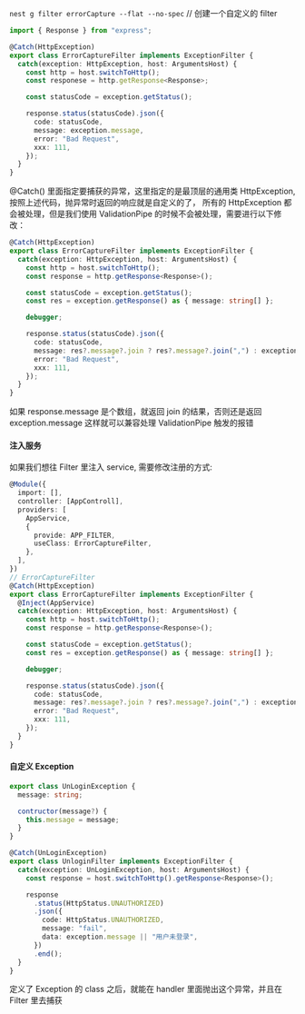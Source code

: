 `nest g filter errorCapture --flat --no-spec` // 创建一个自定义的 filter

```ts
import { Response } from "express";

@Catch(HttpException)
export class ErrorCaptureFilter implements ExceptionFilter {
  catch(exception: HttpException, host: ArgumentsHost) {
    const http = host.switchToHttp();
    const responese = http.getResponse<Response>;

    const statusCode = exception.getStatus();

    response.status(statusCode).json({
      code: statusCode,
      message: exception.message,
      error: "Bad Request",
      xxx: 111,
    });
  }
}
```

@Catch() 里面指定要捕获的异常，这里指定的是最顶层的通用类 HttpException,
按照上述代码，抛异常时返回的响应就是自定义的了，
所有的 HttpException 都会被处理，但是我们使用 ValidationPipe 的时候不会被处理，需要进行以下修改：

```ts
@Catch(HttpException)
export class ErrorCaptureFilter implements ExceptionFilter {
  catch(exception: HttpException, host: ArgumentsHost) {
    const http = host.switchToHttp();
    const response = http.getResponse<Response>();

    const statusCode = exception.getStatus();
    const res = exception.getResponse() as { message: string[] };

    debugger;

    response.status(statusCode).json({
      code: statusCode,
      message: res?.message?.join ? res?.message?.join(",") : exception.message,
      error: "Bad Request",
      xxx: 111,
    });
  }
}
```

如果 response.message 是个数组，就返回 join 的结果，否则还是返回 exception.message
这样就可以兼容处理 ValidationPipe 触发的报错

#### 注入服务

如果我们想往 Filter 里注入 service, 需要修改注册的方式:

```ts
@Module({
  import: [],
  controller: [AppControll],
  providers: [
    AppService,
    {
      provide: APP_FILTER,
      useClass: ErrorCaptureFilter,
    },
  ],
})
// ErrorCaptureFilter
@Catch(HttpException)
export class ErrorCaptureFilter implements ExceptionFilter {
  @Inject(AppService)
  catch(exception: HttpException, host: ArgumentsHost) {
    const http = host.switchToHttp();
    const response = http.getResponse<Response>();

    const statusCode = exception.getStatus();
    const res = exception.getResponse() as { message: string[] };

    debugger;

    response.status(statusCode).json({
      code: statusCode,
      message: res?.message?.join ? res?.message?.join(",") : exception.message,
      error: "Bad Request",
      xxx: 111,
    });
  }
}
```

#### 自定义 Exception

```ts
export class UnLoginException {
  message: string;

  contructor(message?) {
    this.message = message;
  }
}

@Catch(UnLoginException)
export class UnloginFilter implements ExceptionFilter {
  catch(exception: UnLoginException, host: ArgumentsHost) {
    const response = host.switchToHttp().getResponse<Response>();

    response
      .status(HttpStatus.UNAUTHORIZED)
      .json({
        code: HttpStatus.UNAUTHORIZED,
        message: "fail",
        data: exception.message || "用户未登录",
      })
      .end();
  }
}
```

定义了 Exception 的 class 之后，就能在 handler 里面抛出这个异常，并且在 Filter 里去捕获
